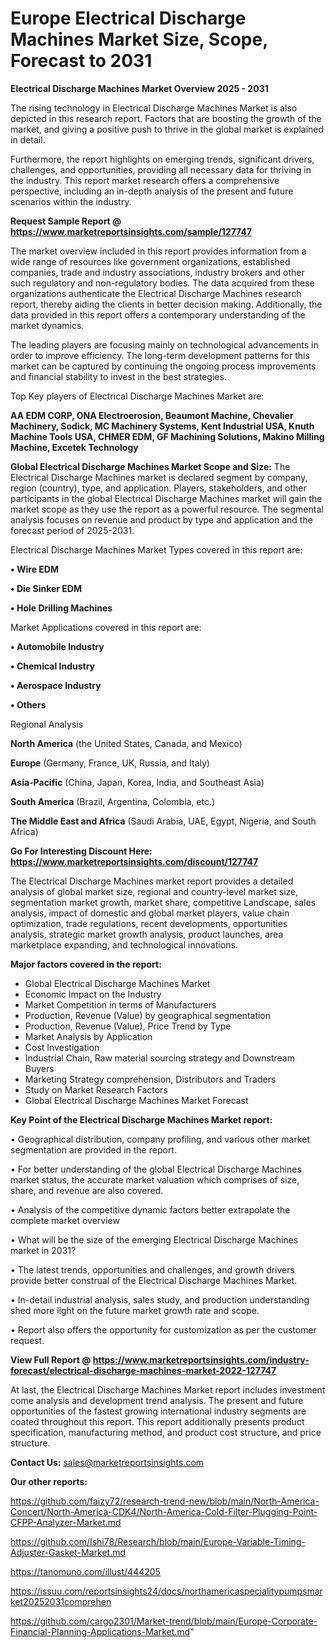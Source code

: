 # Europe Electrical Discharge Machines Market Size, Scope, Forecast to 2031

<Strong> Electrical Discharge Machines Market Overview 2025 - 2031</strong>

The rising technology in Electrical Discharge Machines Market is also depicted in this research report. Factors that are boosting the growth of the market, and giving a positive push to thrive in the global market is explained in detail.

Furthermore, the report highlights on emerging trends, significant drivers, challenges, and opportunities, providing all necessary data for thriving in the industry. This report market research offers a comprehensive perspective, including an in-depth analysis of the present and future scenarios within the industry.

<strong>Request Sample Report @ <a href=https://www.marketreportsinsights.com/sample/127747>https://www.marketreportsinsights.com/sample/127747</a></strong>

The market overview included in this report provides information from a wide range of resources like government organizations, established companies, trade and industry associations, industry brokers and other such regulatory and non-regulatory bodies. The data acquired from these organizations authenticate the Electrical Discharge Machines research report, thereby aiding the clients in better decision making. Additionally, the data provided in this report offers a contemporary understanding of the market dynamics.

The leading players are focusing mainly on technological advancements in order to improve efficiency. The long-term development patterns for this market can be captured by continuing the ongoing process improvements and financial stability to invest in the best strategies.

Top Key players of Electrical Discharge Machines Market are:

<strong>AA EDM CORP, ONA Electroerosion, Beaumont Machine, Chevalier Machinery, Sodick, MC Machinery Systems, Kent Industrial USA, Knuth Machine Tools USA, CHMER EDM, GF Machining Solutions, Makino Milling Machine, Excetek Technology</strong>

<strong><b>Global Electrical Discharge Machines Market Scope and Size:</b></strong>
The Electrical Discharge Machines market is declared segment by company, region (country), type, and application. Players, stakeholders, and other participants in the global Electrical Discharge Machines market will gain the market scope as they use the report as a powerful resource. The segmental analysis focuses on revenue and product by type and application and the forecast period of 2025-2031.

Electrical Discharge Machines Market Types covered in this report are:

<strong>• Wire EDM

• Die Sinker EDM

• Hole Drilling Machines</strong>

Market Applications covered in this report are:

<strong>• Automobile Industry

• Chemical Industry

• Aerospace Industry

• Others</strong> 

Regional Analysis

<strong>North America</strong> (the United States, Canada, and Mexico)

<strong>Europe</strong> (Germany, France, UK, Russia, and Italy)

<strong>Asia-Pacific</strong> (China, Japan, Korea, India, and Southeast Asia)

<strong>South America</strong> (Brazil, Argentina, Colombia, etc.)

<strong>The Middle East and Africa</strong> (Saudi Arabia, UAE, Egypt, Nigeria, and South Africa)

<strong>Go For Interesting Discount Here: <a href=https://www.marketreportsinsights.com/discount/127747>https://www.marketreportsinsights.com/discount/127747</a></strong>

The Electrical Discharge Machines market report provides a detailed analysis of global market size, regional and country-level market size, segmentation market growth, market share, competitive Landscape, sales analysis, impact of domestic and global market players, value chain optimization, trade regulations, recent developments, opportunities analysis, strategic market growth analysis, product launches, area marketplace expanding, and technological innovations.

<strong><b>Major factors covered in the report:</b></strong>
<ul>
  <li>Global Electrical Discharge Machines Market </li>
  <li>Economic Impact on the Industry</li>
  <li>Market Competition in terms of Manufacturers</li>
  <li>Production, Revenue (Value) by geographical segmentation</li>
  <li>Production, Revenue (Value), Price Trend by Type</li>
  <li>Market Analysis by Application</li>
  <li>Cost Investigation</li>
  <li>Industrial Chain, Raw material sourcing strategy and Downstream Buyers</li>
  <li>Marketing Strategy comprehension, Distributors and Traders</li>
  <li>Study on Market Research Factors</li>
  <li>Global Electrical Discharge Machines Market Forecast</li>
</ul>

<strong><b>Key Point of the Electrical Discharge Machines Market report:</b></strong>

• Geographical distribution, company profiling, and various other market segmentation are provided in the report.

• For better understanding of the global Electrical Discharge Machines market status, the accurate market valuation which comprises of size, share, and revenue are also covered.

• Analysis of the competitive dynamic factors better extrapolate the complete market overview

• What will be the size of the emerging Electrical Discharge Machines market in 2031?

• The latest trends, opportunities and challenges, and growth drivers provide better construal of the Electrical Discharge Machines Market.

• In-detail industrial analysis, sales study, and production understanding shed more light on the future market growth rate and scope.

• Report also offers the opportunity for customization as per the customer request.

<strong><b>View Full Report @ <a href=https://www.marketreportsinsights.com/industry-forecast/electrical-discharge-machines-market-2022-127747>https://www.marketreportsinsights.com/industry-forecast/electrical-discharge-machines-market-2022-127747</a></b></strong>


At last, the Electrical Discharge Machines Market report includes investment come analysis and development trend analysis. The present and future opportunities of the fastest growing international industry segments are coated throughout this report. This report additionally presents product specification, manufacturing method, and product cost structure, and price structure.

<strong>Contact Us:</strong>
sales@marketreportsinsights.com

<strong>Our other reports:</strong>

<a href=https://github.com/faizy72/research-trend-new/blob/main/North-America-Concert/North-America-CDK4/North-America-Cold-Filter-Plugging-Point-CFPP-Analyzer-Market.md>https://github.com/faizy72/research-trend-new/blob/main/North-America-Concert/North-America-CDK4/North-America-Cold-Filter-Plugging-Point-CFPP-Analyzer-Market.md</a>

<a href=https://github.com/Ishi78/Research/blob/main/Europe-Variable-Timing-Adjuster-Gasket-Market.md>https://github.com/Ishi78/Research/blob/main/Europe-Variable-Timing-Adjuster-Gasket-Market.md</a>

<a href=https://tanomuno.com/illust/444205>https://tanomuno.com/illust/444205</a>

<a href=https://issuu.com/reportsinsights24/docs/northamericaspecialitypumpsmarket20252031comprehen>https://issuu.com/reportsinsights24/docs/northamericaspecialitypumpsmarket20252031comprehen</a>

<a href=https://github.com/cargo2301/Market-trend/blob/main/Europe-Corporate-Financial-Planning-Applications-Market.md>https://github.com/cargo2301/Market-trend/blob/main/Europe-Corporate-Financial-Planning-Applications-Market.md</a>"
